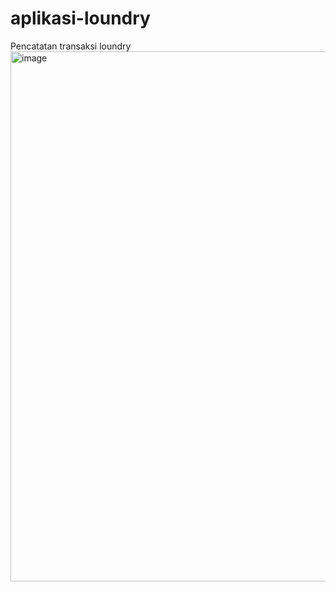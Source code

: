 # aplikasi-loundry
Pencatatan transaksi loundry
<img width="848" alt="image" src="https://user-images.githubusercontent.com/55465287/188329141-5f999ae8-612f-4cca-ae31-739387e51a22.png">





